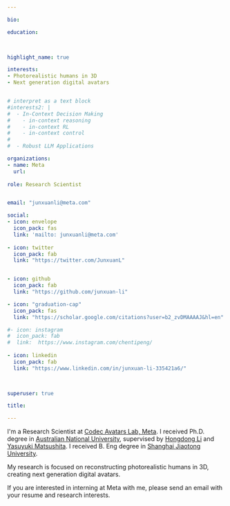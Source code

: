 ```yaml
---

bio: 

education:


    
highlight_name: true

interests:
- Photorealistic humans in 3D
- Next generation digital avatars


# interpret as a text block
#interests2: | 
#  - In-Context Decision Making
#    - in-context reasoning
#    - in-context RL
#    - in-context control
#
#  - Robust LLM Applications

organizations:
- name: Meta
  url: 
  
role: Research Scientist


email: "junxuanli@meta.com"

social:
- icon: envelope
  icon_pack: fas
  link: 'mailto: junxuanli@meta.com'
  
- icon: twitter
  icon_pack: fab
  link: "https://twitter.com/JunxuanL"


- icon: github
  icon_pack: fab
  link: "https://github.com/junxuan-li"

- icon: "graduation-cap"
  icon_pack: fas
  link: "https://scholar.google.com/citations?user=b2_zvDMAAAAJ&hl=en"

#- icon: instagram
#  icon_pack: fab
#  link:  https://www.instagram.com/chentipeng/
  
- icon: linkedin
  icon_pack: fab
  link: "https://www.linkedin.com/in/junxuan-li-335421a6/"
    


superuser: true

title: 

---
```


I'm a Research Scientist at [Codec Avatars Lab, Meta](https://about.meta.com/realitylabs/codecavatars/). I received Ph.D. degree in [Australian National University](https://en.wikipedia.org/wiki/Australian_National_University), supervised by [Hongdong Li](http://users.cecs.anu.edu.au/~hongdong/) and [Yasuyuki Matsushita](http://www-infobiz.ist.osaka-u.ac.jp/en/member/matsushita/). I received B. Eng degree in [Shanghai Jiaotong University](https://en.wikipedia.org/wiki/Shanghai_Jiao_Tong_University).

My research is focused on reconstructing photorealistic humans in 3D, creating next generation digital avatars.

If you are interested in interning at Meta with me, please send an email with your resume and research interests.
